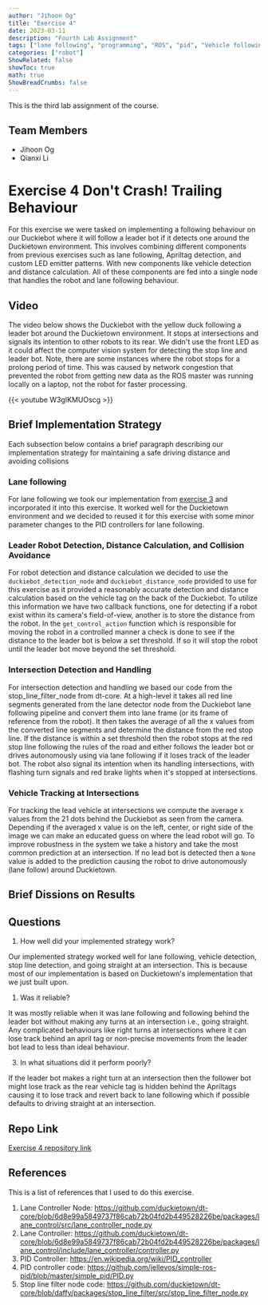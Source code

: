 ```yaml
---
author: "Jihoon Og"
title: "Exercise 4"
date: 2023-03-11
description: "Fourth Lab Assignment"
tags: ["lane following", "programming", "ROS", "pid", "Vehicle following", "collision avoidence"]
categories: ["robot"]
ShowRelated: false
showToc: true
math: true
ShowBreadCrumbs: false
---
```

This is the third lab assignment of the course.

## Team Members

* Jihoon Og
* Qianxi Li

# Exercise 4 Don't Crash! Trailing Behaviour

For this exercise we were tasked on implementing a following behaviour on our Duckiebot where it will follow a leader bot if it detects one around the Duckietown environment.
This involves combining different components from previous exercises such as lane following, Apriltag detection, and custom LED emitter patterns.
With new components like vehicle detection and distance calculation.
All of these components are fed into a single node that handles the robot and lane following behaviour.

## Video

The video below shows the Duckiebot with the yellow duck following a leader bot around the Duckietown environment.
It stops at intersections and signals its intention to other robots to its rear.
We didn't use the front LED as it could affect the computer vision system for detecting the stop line and leader bot.
Note, there are some instances where the robot stops for a prolong period of time. This was caused by network congestion that prevented the robot from getting new data as the ROS master was running locally on a laptop, not the robot for faster processing.

{{< youtube W3gIKMUOscg >}}

## Brief Implementation Strategy

Each subsection below contains a brief paragraph describing our implementation strategy for maintaining a safe driving distance and avoiding collisions
### Lane following

For lane following we took our implementation from [exercise 3](https://quackquack.forkprocess.com/blog/exercise-3/#part-2---lane-following) and incorporated it into this exercise. It worked well for the Duckietown environment and we decided to reused it for this exercise with some minor parameter changes to the PID controllers for lane following.

### Leader Robot Detection, Distance Calculation, and Collision Avoidance

For robot detection and distance calculation we decided to use the `duckiebot_detection_node` and `duckiebot_distance_node` provided to use for this exercise as it provided a reasonably accurate detection and distance calculation based on the vehicle tag on the back of the Duckiebot. To utilize this information we have two callback functions, one for detecting if a robot exist within its camera's field-of-view, another is to store the distance from the robot. In the `get_control_action` function which is responsible for moving the robot in a controlled manner a check is done to see if the distance to the leader bot is below a set threshold. If so it will stop the robot until the leader bot move beyond the set threshold.

### Intersection Detection and Handling

For intersection detection and handling we based our code from the stop_line_filter_node from dt-core. At a high-level it takes all red line segments generated from the lane detector node from the Duckiebot lane following pipeline and convert them into lane frame (or its frame of reference from the robot). It then takes the average of all the x values from the converted line segments and determine the distance from the red stop line. If the distance is within a set threshold then the robot stops at the red stop line following the rules of the road and either follows the leader bot or drives autonomously using via lane following if it loses track of the leader bot. The robot also signal its intention when its handling intersections, with flashing turn signals and red brake lights when it's stopped at intersections.

### Vehicle Tracking at Intersections

For tracking the lead vehicle at intersections we compute the average x values from the 21 dots behind the Duckiebot as seen from the camera. Depending if the averaged x value is on the left, center, or right side of the image we can make an educated guess on where the lead robot will go. To improve robustness in the system we take a history and take the most common prediction at an intersection.
If no lead bot is detected then a `None` value is added to the prediction causing the robot to drive autonomously (lane follow) around Duckietown.

## Brief Dissions on Results 
## Questions

1. How well did your implemented strategy work?

Our implemented strategy worked well for lane following, vehicle detection, stop line detection, and going straight at an intersection. This is because most of our implementation is based on Duckietown's implementation that we just built upon.  

1. Was it reliable?

It was mostly reliable when it was lane following and following behind the leader bot without making any turns at an intersection i.e., going straight. Any complicated behaviours like right turns at intersections where it can lose track behind an april tag or non-precise movements from the leader bot lead to less than ideal behaviour.

3. In what situations did it perform poorly?

If the leader bot makes a right turn at an intersection then the follower bot might lose track as the rear vehicle tag is hidden behind the Apriltags causing it to lose track and revert back to lane following which if possible defaults to driving straight at an intersection.  

## Repo Link

[Exercise 4 repository link](https://github.com/jihoonog/CMPUT-503-Exercise-4)

## References

This is a list of references that I used to do this exercise.

1. Lane Controller Node: https://github.com/duckietown/dt-core/blob/6d8e99a5849737f86cab72b04fd2b449528226be/packages/lane_control/src/lane_controller_node.py
2. Lane Controller: https://github.com/duckietown/dt-core/blob/6d8e99a5849737f86cab72b04fd2b449528226be/packages/lane_control/include/lane_controller/controller.py
3. PID Controller: https://en.wikipedia.org/wiki/PID_controller
4. PID controller code: https://github.com/jellevos/simple-ros-pid/blob/master/simple_pid/PID.py
5. Stop line filter node code: https://github.com/duckietown/dt-core/blob/daffy/packages/stop_line_filter/src/stop_line_filter_node.py